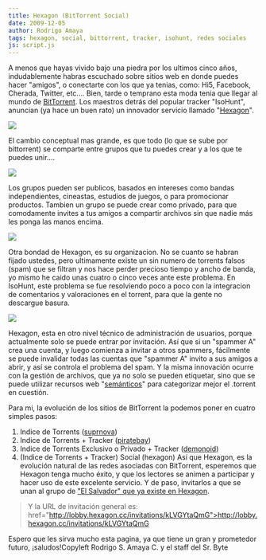```yaml
---
title: Hexagon (BitTorrent Social)
date: 2009-12-05
author: Rodrigo Amaya
tags: hexagon, social, bittorrent, tracker, isohunt, redes sociales
js: script.js
---
```


A menos que hayas vivido bajo una piedra por los ultimos cinco años,
      indudablemente habras escuchado sobre sitios web en donde puedes hacer "amigos", o conectarte
      con los que ya tenias, como: Hi5, Facebook, Cherada, Twitter, etc.... Bien, tarde o
      temprano esta moda tenia que llegar al mundo de [BitTorrent](http://www.srbyte.com/2007/03/bittorrent-todo-mundo-ama-bittorrent.html).
      Los maestros detrás del popular tracker "IsoHunt", anuncian (ya hace un buen rato)
      un innovador servicio llamado "[Hexagon](http://hexagon.cc/)".

[![](http://assets6.hexagon.cc/images/logo.gif)](http://assets6.hexagon.cc/images/logo.gif)

El cambio conceptual mas grande, es que
      todo (lo que se sube por bittorrent) se comparte entre grupos que tu puedes crear y a los que
      te puedes unir....

[![](http://assets5.hexagon.cc/images/welcome/share-with-friends.png)](http://assets5.hexagon.cc/images/welcome/share-with-friends.png)

Los grupos pueden ser publicos, basados en intereses como bandas
      independientes, cineastas, estudios de juegos, o para promocionar productos. Tambien un grupo
      se puede crear como privado, para que comodamente invites a tus amigos a compartir archivos
      sin que nadie más les ponga las manos encima.

[![](http://assets0.hexagon.cc/images/welcome/privacy-features.png)](http://assets0.hexagon.cc/images/welcome/privacy-features.png)

Otra bondad de Hexagon, es su organizacion. No se
      cuanto se habran fijado ustedes, pero ultimamente existe un sin numero de torrents falsos
      (spam) que se filtran y nos hace perder precioso tiempo y ancho de banda, yo mismo he caido
      unas cuatro o cinco veces ante este problema. En IsoHunt, este problema se fue resolviendo
      poco a poco con la integracion de comentarios y valoraciones en el torrent, para que la gente
      no descargue basura.

[![](http://assets8.hexagon.cc/images/welcome/rid-of-spam.png)](http://assets8.hexagon.cc/images/welcome/rid-of-spam.png)

Hexagon, esta en otro nivel técnico de administración de
      usuarios, porque actualmente solo se puede entrar por invitación. Así que si un "spammer A"
      crea una cuenta, y luego comienza a invitar a otros spammers, fácilmente se puede invalidar
      todas las cuentas que "spammer A" invito a sus amigos a abrir, y así se controla el problema
      del spam.
Y la misma innovación ocurre con la gestión de archivos, que ya no solo
      se pueden etiquetar, sino que se puede utilizar recursos web "[semánticos](http://en.wikipedia.org/wiki/Semantic_Web)" para categorizar
      mejor el .torrent en cuestión.

Para mi, la evolución de los sitios de
      BitTorrent la podemos poner en cuatro simples pasos:

1. Indice de Torrents ([suprnova](http://en.wikipedia.org/wiki/Suprnova.org))
2. Indice de Torrents + Tracker ([piratebay](http://en.wikipedia.org/wiki/The_pirate_bay))
3. Indice de Torrents Exclusivo o Privado + Tracker ([demonoid](http://en.wikipedia.org/wiki/Demonoid))
4. (Indice de Torrents + Tracker) Social (hexagon)
Así que Hexagon, es la
      evolución natural de las redes asociadas con BitTorrent, esperemos que Hexagon tenga
      mucho éxito, y que los lectores se animen a participar y hacer uso de este excelente servicio.
      Y de paso, invitarlos a que se unan al grupo de ["El Salvador" que ya existe en Hexagon](http://elsalvador.hexagon.cc/).

> Y la URL de
> invitación general es:  href="http://lobby.hexagon.cc/invitations/kLVGYtaQmG">http://lobby.hexagon.cc/invitations/kLVGYtaQmG
>

Espero que les sirva mucho esta pagina, ya que
      tiene un gran y prometedor futuro, ¡saludos!Copyleft
      Rodrigo S. Amaya C. y el staff del Sr. Byte